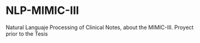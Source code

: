 # NLP-MIMIC-III
Natural Languaje Processing of Clinical Notes, about the MIMIC-III. Proyect prior to the Tesis
